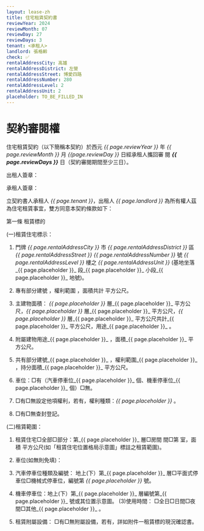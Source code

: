 ```yaml
---
layout: lease-zh
title: 住宅租賃契約書
reviewYear: 2024
reviewMonth: 07
reviewDay: 27
reviewDays: 3
tenant: <承租人>
landlord: 張格齡
check: ✅
rentalAddressCity: 高雄
rentalAddressDistrict: 左營
rentalAddressStreet: 博愛四路
rentalAddressNumber: 280
rentalAddressLevel: 2
rentalAddressUnit: 2 
placeholder: TO_BE_FILLED_IN
---
```



# 契約審閱權  
住宅租賃契約（以下簡稱本契約）於西元 _{{ page.reviewYear }}_ 年 _{{ page.reviewMonth }}_ 月 _{{page.reviewDay }}_ 日經承租人攜回審 閱 **_{{ page.reviewDays }}_** 日（契約審閱期間至少三日）。 

出租人簽章： 

承租人簽章： 



立契約書人承租人 _{{ page.tenant }}_，出租人 _{{ page.landlord }}_ 為所有權人茲為住宅租賃事宜，雙方同意本契約條款如下： 


第一條 租賃標的 

(一)租賃住宅標示： 

1. 門牌 _{{ page.rentalAddressCity }}_ 市 _{{ page.rentalAddressDistrict }}_ 區 _{{ page.rentalAddressStreet }}_ _{{ page.rentalAddressNumber }}_ 號 _{{ page.rentalAddressLevel }}_ 樓之 _{{ page.rentalAddressUnit }}_ (基地坐落_{{ page.placeholder }}_ 段_{{ page.placeholder }}_ 小段_{{ page.placeholder }}_ 地號)。

1. 專有部分建號 ，權利範圍 ，面積共計 平方公尺。 

  1. 主建物面積： 
_{{ page.placeholder }}_ 層_{{ page.placeholder }}_ 平方公尺，_{{ page.placeholder }}_ 層_{{ page.placeholder }}_ 平方公尺，_{{ page.placeholder }}_ 層_{{ page.placeholder }}_ 平方公尺共計_{{ page.placeholder }}_  平方公尺，用途_{{ page.placeholder }}_ 。 

  1. 附屬建物用途_{{ page.placeholder }}_ ，面積_{{ page.placeholder }}_ 平方公尺。 

1. 共有部分建號_{{ page.placeholder }}_ ，權利範圍_{{ page.placeholder }}_ ，持分面積_{{ page.placeholder }}_ 平方公尺。 

1. 車位：□有（汽車停車位_{{ page.placeholder }}_ 個、機車停車位_{{ page.placeholder }}_ 個）□無。 

1. □有□無設定他項權利，若有，權利種類：_{{ page.placeholder }}_ 。 

1. □有□無查封登記。 

(二)租賃範圍： 

1. 租賃住宅□全部□部分：第_{{ page.placeholder }}_ 層□房間 間□第 室，面積  平方公尺(如「租賃住宅位置格局示意圖」標註之租賃範圍)。 

1. 車位(如無則免填)： 
  1. 汽車停車位種類及編號： 
地上(下）第_{{ page.placeholder }}_ 層□平面式停車位□機械式停車位，編號第 _{{ page.placeholder }}_ 號。 
  1. 機車停車位：地上(下）第_{{ page.placeholder }}_ 層編號第_{{ page.placeholder }}_ 號或其位置示意圖。 (3)使用時間： 
□全日□日間□夜間□其他_{{ page.placeholder }}_ 。
 

1. 租賃附屬設備： 
□有□無附屬設備，若有，詳如附件一租賃標的現況確認書。 

